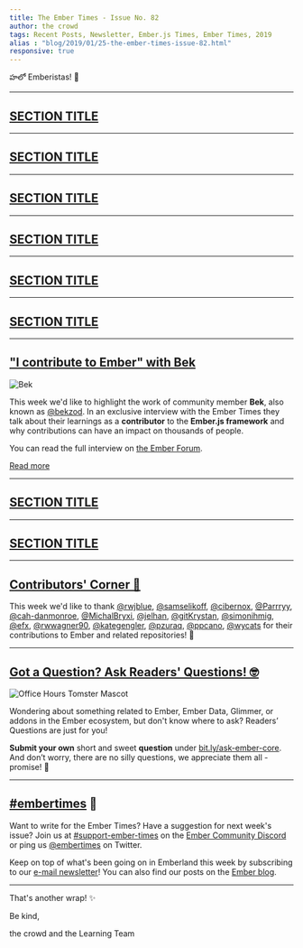 ```yaml
---
title: The Ember Times - Issue No. 82
author: the crowd
tags: Recent Posts, Newsletter, Ember.js Times, Ember Times, 2019
alias : "blog/2019/01/25-the-ember-times-issue-82.html"
responsive: true
---
```


హలో Emberistas! 🐹

<SOME-INTRO-HERE-TO-KEEP-THEM-SUBSCRIBERS-READING>

---

## [SECTION TITLE](#section-url)


---

## [SECTION TITLE](#section-url)


---

## [SECTION TITLE](#section-url)


---

## [SECTION TITLE](#section-url)


---

## [SECTION TITLE](#section-url)


---

## [SECTION TITLE](#section-url)


---

## ["I contribute to Ember" with Bek](#link-to-forum)

 <div class="float-right padded portrait-frame"><img alt="Bek" title="Bek - Contributor to Ember" src="/images/blog/emberjstimes/bekzod.png" /></div>

This week we'd like to highlight the work of community member **Bek**, also known as [@bekzod](https://github.com/bekzod).
In an exclusive interview with the Ember Times they talk about their learnings as a **contributor** to the **Ember.js framework** and why contributions can have an impact on thousands of people.

 You can read the full interview on [the Ember Forum](#link-to-forum).

 <a class="ember-button ember-button--centered" href="#link-to-forum">Read more</a>


---

## [SECTION TITLE](#section-url)


---

## [SECTION TITLE](#section-url)


---


## [Contributors' Corner 👏](https://guides.emberjs.com/release/contributing/repositories/)

<p>This week we'd like to thank <a href="https://github.com/rwjblue" target="gh-user">@rwjblue</a>, <a href="https://github.com/samselikoff" target="gh-user">@samselikoff</a>, <a href="https://github.com/cibernox" target="gh-user">@cibernox</a>, <a href="https://github.com/Parrryy" target="gh-user">@Parrryy</a>, <a href="https://github.com/cah-danmonroe" target="gh-user">@cah-danmonroe</a>, <a href="https://github.com/MichalBryxi" target="gh-user">@MichalBryxi</a>, <a href="https://github.com/jelhan" target="gh-user">@jelhan</a>, <a href="https://github.com/gitKrystan" target="gh-user">@gitKrystan</a>, <a href="https://github.com/simonihmig" target="gh-user">@simonihmig</a>, <a href="https://github.com/efx" target="gh-user">@efx</a>, <a href="https://github.com/rwwagner90" target="gh-user">@rwwagner90</a>, <a href="https://github.com/kategengler" target="gh-user">@kategengler</a>, <a href="https://github.com/pzuraq" target="gh-user">@pzuraq</a>, <a href="https://github.com/ppcano" target="gh-user">@ppcano</a>, <a href="https://github.com/wycats" target="gh-user">@wycats</a> for their contributions to Ember and related repositories! 💖</p>

---

## [Got a Question? Ask Readers' Questions! 🤓](https://docs.google.com/forms/d/e/1FAIpQLScqu7Lw_9cIkRtAiXKitgkAo4xX_pV1pdCfMJgIr6Py1V-9Og/viewform)

<div class="blog-row">
  <img class="float-right small transparent padded" alt="Office Hours Tomster Mascot" title="Readers' Questions" src="/images/tomsters/officehours.png" />

  <p>Wondering about something related to Ember, Ember Data, Glimmer, or addons in the Ember ecosystem, but don't know where to ask? Readers’ Questions are just for you!</p>

<p><strong>Submit your own</strong> short and sweet <strong>question</strong> under <a href="https://bit.ly/ask-ember-core" target="rq">bit.ly/ask-ember-core</a>. And don’t worry, there are no silly questions, we appreciate them all - promise! 🤞</p>

</div>

---

## [#embertimes](https://emberjs.com/blog/tags/newsletter.html) 📰

Want to write for the Ember Times? Have a suggestion for next week's issue? Join us at [#support-ember-times](https://discordapp.com/channels/480462759797063690/485450546887786506) on the [Ember Community Discord](https://discordapp.com/invite/zT3asNS) or ping us [@embertimes](https://twitter.com/embertimes) on Twitter.

Keep on top of what's been going on in Emberland this week by subscribing to our [e-mail newsletter](https://the-emberjs-times.ongoodbits.com/)! You can also find our posts on the [Ember blog](https://emberjs.com/blog/tags/newsletter.html).

---


That's another wrap! ✨

Be kind,

the crowd and the Learning Team
